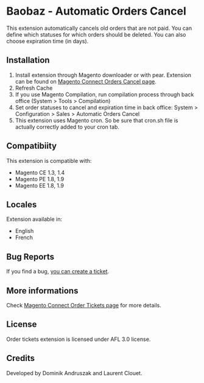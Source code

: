 Baobaz - Automatic Orders Cancel
================================

This extension automatically cancels old orders that are not paid.
You can define which statuses for which orders should be deleted. You can also choose expiration time (in days).

## Installation
1. Install extension through Magento downloader or with pear. Extension can be
found on [Magento Connect Orders Cancel page][1].
2. Refresh Cache
3. If you use Magento Compilation, run compilation process through back office (System > Tools > Compilation)
4. Set order statuses to cancel and expiration time in back office: System > Configuration > Sales > Automatic Orders Cancel
5. This extension uses Magento cron. So be sure that cron.sh file is actually correctly added to your cron tab.

## Compatibiity
This extension is compatible with:

 * Magento CE 1.3, 1.4
 * Magento PE 1.8, 1.9
 * Magento EE 1.8, 1.9

## Locales
Extension available in:

 * English
 * French

## Bug Reports
If you find a bug, [you can create a ticket][2].

## More informations
Check [Magento Connect Order Tickets page][1] for more details.

## License
Order tickets extension is licensed under AFL 3.0 license.

## Credits
Developed by Dominik Andruszak and Laurent Clouet.

[1]: http://www.magentocommerce.com/magento-connect/baobaz-automatic-orders-cancel.html
[2]: https://github.com/Baobaz/Magento_Baobaz_OrdersCancel/issues
